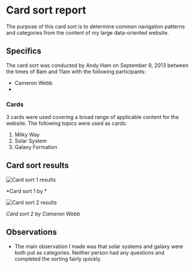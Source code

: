 # Card sort report

The purpose of this card sort is to determine common navigation patterns and categories from the content of my large data-oriented website.

## Specifics

The card sort was conducted by Andy Ham on September 9, 2013 between the times of 8am and 11am with the following participants:

- Cameron Webb	
- 

### Cards

3 cards were used covering a broad range of applicable content for the website. The following topics were used as cards:

1. Milky Way
2. Solar System
3. Galaxy Formation


## Card sort results

![Card sort 1 results](card-sort-1.jpg)

*Card sort 1 by *

![Card sort 2 results](card-sort-2.jpg)

*Card sort 2 by Cameron Webb*

## Observations

- The main observation I made was that solar systems and galaxy were both put as categories.  Neither person had any questions and completed the sorting fairly quickly.